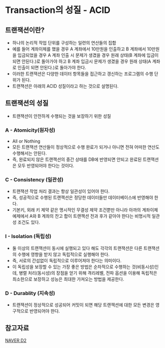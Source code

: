 # Transaction의 성질 - ACID

## 트랜잭션이란?

- 하나의 논리적 작업 단위를 구성하는 일련의 연산들의 집합
- 예를 들어 계좌이체를 했을 경우 A 계좌에서 10만원을 인출하고 B 계좌에서 10만원을 입금되었을 경우 A 계좌 인출 시 문제가 생겼을 경우 원래 상태(B 계좌에 입금이 되면 안된다.)로 돌아가야 하고 B 계좌 입금시 문제가 생겼을 경우 원래 상태(A 계좌로 인출이 되면 안된다.)로 돌아가야 한다.
- 이러한 트랜잭션은 다양한 데이터 항목들을 접근하고 갱신하는 프로그램의 수행 단위가 된다.
- 트랜잭션은 아래의 ACID 성질이라고 하는 것으로 설명된다.

## 트랜잭션의 성질

- 트랜잭션이 안전하게 수행되는 것을 보장하기 위한 성질

### A - Atomicity(원자성)

- All or Nothing
- 모든 트랜잭션 연산들이 정상적으로 수행 완료가 되거나 아니면 전혀 어떠한 연산도 수행해서는 안된다.
- 즉, 완료되지 않은 트랜잭션의 중간 상태를 DB에 반영되면 안되고 완료된 트랜잭션은 모두 반영되어야 한다는 것이다.

### C - Consistency (일관성)

- 트랜잭션 작업 처리 결과는 항상 일관성이 있어야 한다.
- 즉, 성공적으로 수행된 트랜잭션은 정당한 데이터들만 데이터베이스에 반영해야 한다.
- 기본키, 외래 키 제약 같은 명시적인 무결성 제약 조건뿐만 아니라 아까의 계좌이체 예제에서 A와 B 계좌의 잔고 합이 트랜잭션 전과 후가 같아야 한다는 비명시적 일관성 조건도 있다.

### I - Isolation (독립성)

- 둘 이상의 트랜잭션이 동시에 실행되고 있다 해도 각각의 트랜잭션은 다른 트랜잭션의 수행에 영향을 받지 않고 독립적으로 실행해야 한다.
- 즉, 서로의 간섭없이 독립적으로 이루어져야 한다는 의미이다.
- 이 독립성을 보장할 수 있는 가장 좋은 방법은 순차적으로 수행하는 것(비동시성)인데, 병렬 처리(동시성)의 장점을 얻기 위해 격리레벨, 전파 옵션을 이용해 독립적은 최소한으로 보장하고 성능은 최대한 가져오는 방법을 제공한다.

### D - Durablity (지속성)

- 트랜잭션이 정상적으로 성공되어 커밋이 되면 해당 트랜잭션에 대한 모든 변경은 영구적으로 반영되어야 한다.

## 참고자료

[NAVER D2](https://d2.naver.com/helloworld/407507)
